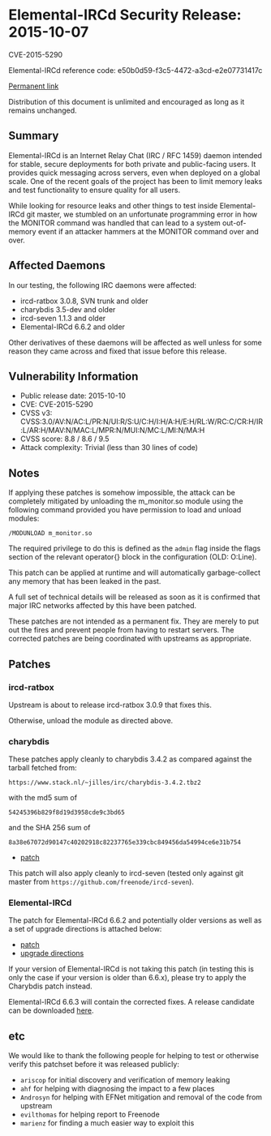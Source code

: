 Elemental-IRCd Security Release: 2015-10-07
===========================================

CVE-2015-5290

Elemental-IRCd reference code: e50b0d59-f3c5-4472-a3cd-e2e07731417c

[Permanent link](http://elemental-ircd.com/security/e50b0d59-f3c5-4472-a3cd-e2e07731417c)

Distribution of this document is unlimited and encouraged as long as it remains
unchanged.

Summary
-------

Elemental-IRCd is an Internet Relay Chat (IRC / RFC 1459) daemon intended for
stable, secure deployments for both private and public-facing users. It
provides quick messaging across servers, even when deployed on a global scale.
One of the recent goals of the project has been to limit memory leaks and test
functionality to ensure quality for all users.

While looking for resource leaks and other things to test inside Elemental-IRCd
git master, we stumbled on an unfortunate programming error in how the MONITOR
command was handled that can lead to a system out-of-memory event if an
attacker hammers at the MONITOR command over and over.

Affected Daemons
----------------

In our testing, the following IRC daemons were affected:

- ircd-ratbox 3.0.8, SVN trunk and older
- charybdis 3.5-dev and older
- ircd-seven 1.1.3 and older
- Elemental-IRCd 6.6.2 and older

Other derivatives of these daemons will be affected as well unless for some
reason they came across and fixed that issue before this release.

Vulnerability Information
-------------------------

- Public release date: 2015-10-10
- CVE: CVE-2015-5290
- CVSS v3: CVSS:3.0/AV:N/AC:L/PR:N/UI:R/S:U/C:H/I:H/A:H/E:H/RL:W/RC:C/CR:H/IR:L/AR:H/MAV:N/MAC:L/MPR:N/MUI:N/MC:L/MI:N/MA:H
- CVSS score: 8.8 / 8.6 / 9.5
- Attack complexity: Trivial (less than 30 lines of code)

Notes
-----

If applying these patches is somehow impossible, the attack can be completely
mitigated by unloading the m\_monitor.so module using the following command
provided you have permission to load and unload modules:

    /MODUNLOAD m_monitor.so

The required privilege to do this is defined as the `admin` flag inside the
flags section of the relevant operator{} block in the configuration
(OLD: O:Line).

This patch can be applied at runtime and will automatically garbage-collect any
memory that has been leaked in the past.

A full set of technical details will be released as soon as it is confirmed
that major IRC networks affected by this have been patched.

These patches are not intended as a permanent fix. They are merely to put out 
the fires and prevent people from having to restart servers. The corrected 
patches are being coordinated with upstreams as appropriate.

Patches
-------

### ircd-ratbox

Upstream is about to release ircd-ratbox 3.0.9 that fixes this.

Otherwise, unload the module as directed above.

### charybdis

These patches apply cleanly to charybdis 3.4.2 as compared against the tarball
fetched from:

    https://www.stack.nl/~jilles/irc/charybdis-3.4.2.tbz2

with the md5 sum of

    54245396b829f8d19d3958cde9c3bd65

and the SHA 256 sum of

    8a38e67072d90147c40202918c82237765e339cbc849456da54994ce6e31b754

- [patch](./patches/Charybdis_3-4-2.patch)

This patch will also apply cleanly to ircd-seven (tested only against git
master from `https://github.com/freenode/ircd-seven`).

### Elemental-IRCd

The patch for Elemental-IRCd 6.6.2 and potentially older versions as well as
a set of upgrade directions is attached below:

- [patch](./patches/Elemental-IRCd_6-6-2.patch)
- [upgrade directions](./upgrade.html)

If your version of Elemental-IRCd is not taking this patch (in testing this is
only the case if your version is older than 6.6.x), please try to apply the
Charybdis patch instead.

Elemental-IRCd 6.6.3 will contain the corrected fixes. A release candidate can 
be downloaded [here](https://github.com/Elemental-IRCd/elemental-ircd/releases/tag/elemental-ircd-6.6.3-rc3).

etc
---

We would like to thank the following people for helping to test or otherwise
verify this patchset before it was released publicly:

- `ariscop` for initial discovery and verification of memory leaking
- `ahf` for helping with diagnosing the impact to a few places
- `Androsyn` for helping with EFNet mitigation and removal of the code from
upstream
- `evilthomas` for helping report to Freenode
- `marienz` for finding a much easier way to exploit this
